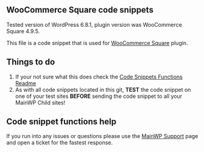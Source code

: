 ## WooCommerce Square code snippets

Tested version of WordPress 6.8.1, plugin version was WooCommerce Square 4.9.5.

This file is a code snippet that is used for [WooCommerce Square](https://wordpress.org/plugins/woocommerce-square/) plugin. 

## Things to do

1. If your not sure what this does check the [Code Snippets Functions Readme](https://github.com/mainwp/Code-Snippets-Functions/blob/master/README.md)
2. As with all code snippets located in this git, **TEST** the code snippet on one of your test sites **BEFORE** sending the code snippet to all your MainWP Child sites!

## Code snippet functions help

If you run into any issues or questions please use the [MainWP Support](https://mainwp.com/support/) page and open a ticket for the fastest response.
